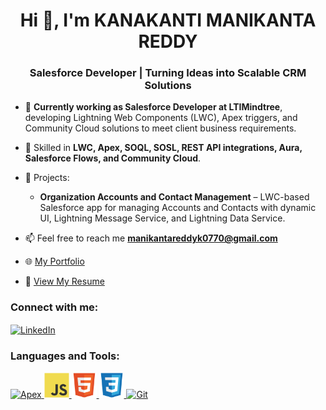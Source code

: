 <h1 align="center">Hi 👋, I'm KANAKANTI MANIKANTA REDDY</h1>
<h3 align="center">Salesforce Developer | Turning Ideas into Scalable CRM Solutions</h3>

- 💼 **Currently working as Salesforce Developer at LTIMindtree**, developing Lightning Web Components (LWC), Apex triggers, and Community Cloud solutions to meet client business requirements.

- 🔧 Skilled in **LWC, Apex, SOQL, SOSL, REST API integrations, Aura, Salesforce Flows, and Community Cloud**.

- 🚀 Projects:
  - **Organization Accounts and Contact Management** – LWC-based Salesforce app for managing Accounts and Contacts with dynamic UI, Lightning Message Service, and Lightning Data Service.

- 📫 Feel free to reach me **manikantareddyk0770@gmail.com**

- 🌐 [My Portfolio](https://ltimindtreecom-a5-dev-ed.develop.my.site.com/ManikantaReddy/)

- 📄 [View My Resume](https://drive.google.com/file/d/1nKf3DqXBr5W6ql0pUUq2FYbSp1llY4cN/view?usp=sharing)

<h3 align="left">Connect with me:</h3>
<p align="left">
  <a href="https://linkedin.com/in/manikanta-reddy-k-94693821b" target="_blank">
    <img align="center" src="https://raw.githubusercontent.com/rahuldkjain/github-profile-readme-generator/master/src/images/icons/Social/linked-in-alt.svg" alt="LinkedIn" height="30" width="40" />
  </a>
</p>

<h3 align="left">Languages and Tools:</h3>
<p align="left">
  <a href="https://developer.salesforce.com/docs/atlas.en-us.apexcode.meta/apexcode/apex_intro.htm" target="_blank" rel="noreferrer" title="Apex">
    <img src="https://cdn.worldvectorlogo.com/logos/salesforce-2.svg" alt="Apex" width="40" height="40" />
  </a>
  <a href="https://www.javascript.com/" target="_blank" rel="noreferrer" title="JavaScript">
    <img src="https://raw.githubusercontent.com/devicons/devicon/master/icons/javascript/javascript-original.svg" alt="JavaScript" width="40" height="40" />
  </a>
  <a href="https://www.w3.org/html/" target="_blank" rel="noreferrer" title="HTML5">
    <img src="https://raw.githubusercontent.com/devicons/devicon/master/icons/html5/html5-original.svg" alt="HTML5" width="40" height="40" />
  </a>
  <a href="https://www.css3.com/" target="_blank" rel="noreferrer" title="CSS3">
    <img src="https://raw.githubusercontent.com/devicons/devicon/master/icons/css3/css3-original.svg" alt="CSS3" width="40" height="40" />
  </a>
  <a href="https://git-scm.com/" target="_blank" rel="noreferrer" title="Git">
    <img src="https://www.vectorlogo.zone/logos/git-scm/git-scm-icon.svg" alt="Git" width="40" height="40" />
  </a>
</p>
